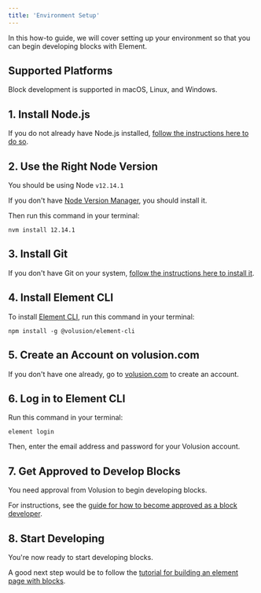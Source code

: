 ```yaml
---
title: 'Environment Setup'
---
```


In this how-to guide, we will cover setting up your environment so that you can begin developing blocks with Element.

## Supported Platforms

Block development is supported in macOS, Linux, and Windows.

## 1. Install Node.js

If you do not already have Node.js installed, [follow the instructions here to do so](https://nodejs.org/en/download/).

## 2. Use the Right Node Version

You should be using Node `v12.14.1`

If you don't have [Node Version Manager](https://github.com/nvm-sh/nvm), you should install it.

Then run this command in your terminal:

```shell
nvm install 12.14.1
```

## 3. Install Git

If you don't have Git on your system, [follow the instructions here to install it](https://git-scm.com/book/en/v2/Getting-Started-Installing-Git).

## 4. Install Element CLI

To install [Element CLI](https://github.com/volusion/element-cli), run this command in your terminal:

```shell
npm install -g @volusion/element-cli
```

## 5. Create an Account on volusion.com

If you don't have one already, go to [volusion.com](https://www.volusion.com/) to create an account.

## 6. Log in to Element CLI

Run this command in your terminal:

```shell
element login
```

Then, enter the email address and password for your Volusion account.

## 7. Get Approved to Develop Blocks

You need approval from Volusion to begin developing blocks.

For instructions, see the [guide for how to become approved as a block developer](/how-to/get-approved-to-develop-blocks).

## 8. Start Developing

You're now ready to start developing blocks.

A good next step would be to follow the [tutorial for building an element page with blocks](/tutorials/building-an-element-page).
